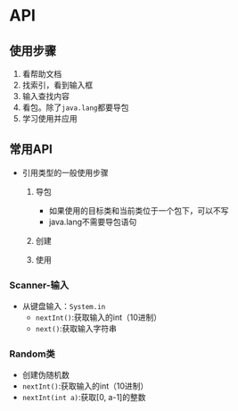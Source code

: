 # API
## 使用步骤
1. 看帮助文档
2. 找索引，看到输入框
3. 输入查找内容
4. 看包。除了`java.lang`都要导包
5. 学习使用并应用

## 常用API
- 引用类型的一般使用步骤
    1. 导包
       - 如果使用的目标类和当前类位于一个包下，可以不写
       - java.lang不需要导包语句
        
    2. 创建
    3. 使用

### Scanner-输入
- 从键盘输入：`System.in`
    - `nextInt()`:获取输入的int（10进制）
    - `next()`:获取输入字符串


### Random类
- 创建伪随机数
- `nextInt()`:获取输入的int（10进制）
- `nextInt(int a)`:获取[0, a-1]的整数

### 
<!-- TODO -->